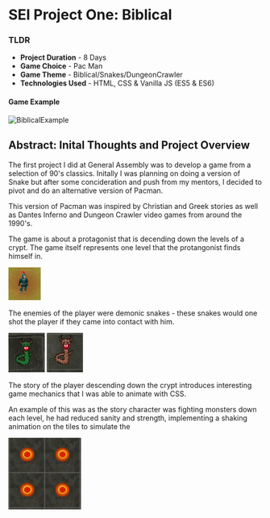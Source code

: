 # SEI Project One: Biblical


### TLDR
- **Project Duration** - 8 Days
- **Game Choice** - Pac Man
- **Game Theme** - Biblical/Snakes/DungeonCrawler
- **Technologies Used** - HTML, CSS & Vanilla JS (ES5 & ES6)

#### Game Example

![BiblicalExample](/assets/README-content/BiblicalExample.gif)

## Abstract: Inital Thoughts and Project Overview

The first project I did at General Assembly was to develop a game from a selection of 90's classics. Initally I was planning on doing a version of Snake but after some concideration and push from my mentors, I decided to pivot and do an alternative version of Pacman. 

This version of Pacman was inspired by Christian and Greek stories as well as Dantes Inferno and Dungeon Crawler video games from around the 1990's.

The game is about a protagonist that is decending down the levels of a crypt. The game itself represents one level that the protangonist finds himself in. 

  ![Player](/assets/README-content/Player.png)

The enemies of the player were demonic snakes - these snakes would one shot the player if they came into contact with him.

  ![GreenSnake](/assets/README-content/greenSnake.gif) ![BrownSnake](/assets/README-content/brownSnake.gif)








The story of the player descending down the crypt introduces interesting game mechanics that I was able to animate with CSS. 

An example of this was as the story character was fighting monsters down each level, he had reduced sanity and strength, implementing a shaking animation on the tiles to simulate the 

  ![TileVib](/assets/README-content/Tile_Vibration.gif)